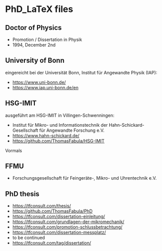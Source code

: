 # PhD_LaTeX files

## Doctor of Physics
- Promotion / Dissertation in Physik 
- 1994, December 2nd 

## University of Bonn
eingereicht bei der Universität Bonn, Institut für Angewandte Physik (IAP): 
- https://www.uni-bonn.de/
- https://www.iap.uni-bonn.de/en

## HSG-IMIT
ausgeführt am HSG-IMIT in Villingen-Schwenningen: 
- Institut für Mikro- und Informationstechnik der Hahn-Schickard-Gesellschaft für Angewandte Forschung e.V. 
- https://www.hahn-schickard.de/
- https://github.com/ThomasFabula/HSG-IMIT

Vormals 

## FFMU 
- Forschungsgesellschaft für Feingeräte-, Mikro- und Uhrentechnik e.V.

## PhD thesis
- https://tfconsult.com/thesis/
- https://github.com/ThomasFabula/PhD
- https://tfconsult.com/dissertation-einleitung/
- https://tfconsult.com/grundlagen-der-mikromechanik/
- https://tfconsult.com/promotion-schlussbetrachtung/
- https://tfconsult.com/dissertation-messplatz/
- to be continued
- https://tfconsult.com/tag/dissertation/
  
